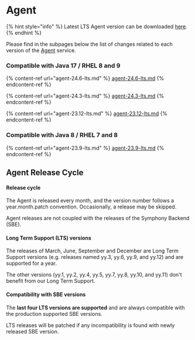 # Agent

{% hint style="info" %}
Latest LTS Agent version can be downloaded [here](https://storage.googleapis.com/sym-platform/developers/rest-api/agent-24.6.1.zip).
{% endhint %}

Please find in the subpages below the list of changes related to each version of the [Agent](../../agent-guide/) service.

### Compatible with Java 17 / RHEL 8 and 9

{% content-ref url="agent-24.6-lts.md" %}
[agent-24.6-lts.md](agent-24.6-lts.md)
{% endcontent-ref %}

{% content-ref url="agent-24.3-lts.md" %}
[agent-24.3-lts.md](agent-24.3-lts.md)
{% endcontent-ref %}

{% content-ref url="agent-23.12-lts.md" %}
[agent-23.12-lts.md](agent-23.12-lts.md)
{% endcontent-ref %}

### Compatible with Java 8 / RHEL 7 and 8

{% content-ref url="agent-23.9-lts.md" %}
[agent-23.9-lts.md](agent-23.9-lts.md)
{% endcontent-ref %}

## Agent Release Cycle

#### Release cycle

The Agent is released every month, and the version number follows a year.month.patch convention. Occasionally, a release may be skipped.

Agent releases are not coupled with the releases of the Symphony Backend (SBE).

#### Long Term Support (LTS) versions

The releases of March, June, September and December are Long Term Support versions (e.g. releases named yy.3, yy.6, yy.9, and yy.12) and are supported for a year.

The other versions (yy.1, yy.2, yy.4, yy.5, yy.7, yy.8, yy.10, and yy.11) don't benefit from our Long Term Support.&#x20;

#### Compatibility with SBE versions

The **last four LTS versions are supported** and are always compatible with the production supported SBE versions.

LTS releases will be patched if any incompatibility is found with newly released SBE version.
